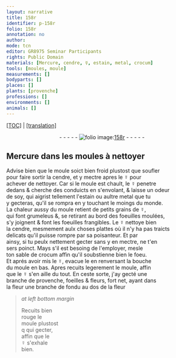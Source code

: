 ```yaml
---
layout: narrative
title: 158r
identifier: p-158r
folio: 158r
annotation: no
author:
mode: tcn
editor: GR8975 Seminar Participants
rights: Public Domain
materials: [Mercure, cendre, ☿, estain, metal, crocum]
tools: [moules, moule]
measurements: []
bodyparts: []
places: []
plants: [provenche]
professions: []
environments: []
animals: []
---
```


 <p><a href="{{ site.baseurl }}/normalized/">[TOC]</a> | <a href="{{ site.baseurl }}/texts/p-158r_tl/" target="_blank">[translation]</a></p><div class="folio" align="center">- - - - - <a href="http://gallica.bnf.fr/ark:/12148/btv1b10500001g/f321.item" target="_blank"><img src="https://cu-mkp.github.io/2017-workshop-edition/assets/photo-icon.png" alt="folio image: " style="display:inline-block; margin-bottom:-3px;"/>158r</a> - - - - - </div>  
  

## <span class="m">Mercure</span> dans les <span class="tl">moules</span> à nettoyer

 
 Advise bien que le moule soict bien froid plustost que soufler<br/> pour faire sortir la <span class="m">cendre</span>, et y mectre apres le <span class="m">☿</span> pour<br/> achever de nettoyer. Car si le moule est chault, le <span class="m">☿</span> penetre<br/> dedans & cherche des conduicts en s'envolant, & laisse un odeur<br/> de soy, qui aigrist tellem<span class="exp">ent</span> l'<span class="m">estain</span> ou aultre <span class="m">metal</span> que tu<br/> y gecteras, qu'il se rompra en y touchant le moings du monde.<br/> La chaleur aussy du <span class="tl">moule</span> retient de petits grains de <span class="m">☿</span>,<br/> qui font grumeleus &, se retirant au bord des foeuilles moulées,<br/> s'y joignent & font les foeuilles frangibles. Le <span class="m">☿</span> nettoye bien<br/> la <span class="m">cendre</span>, mesmement aulx choses plattes où il n'y ha pas traicts<br/> delicats qu'il puisse rompre par sa poisanteur. Et par<br/> ainsy, si tu peulx nettement gecter sans y en mectre, ne t'en<br/> sers poinct. Mays s'il est besoing de l'employer, mesle<br/> ton sable de <span class="m">crocum</span> affin qu'il soubstienne bien le foeu.<br/> Et aprés avoir mis le <span class="m">☿</span>, evacue le en renversant la bouche<br/> du <span class="tl">moule</span> en bas. Apres recuits legerem<span class="exp">ent</span> le <span class="tl">moule</span>, affin<br/> que le <span class="m">☿</span> s'en aille du tout. En ceste sorte, j'ay gecté une<br/> branche de <span class="pa">provenche</span>, foeilles & fleurs, fort net, ayant dans<br/> la fleur une branche de <span class="ill"></span> fondu au dos de la fleur <span class="ill"></span>
 
> *at left bottom margin*
> 
> 
>   Recuits bien<br/> rouge le<br/> <span class="tl">moule</span> plustost<br/> <span class="del">q</span> qui gecter,<br/> affin que le<br/> <span class="m">☿</span> s'exhale<br/> bien.
 
 